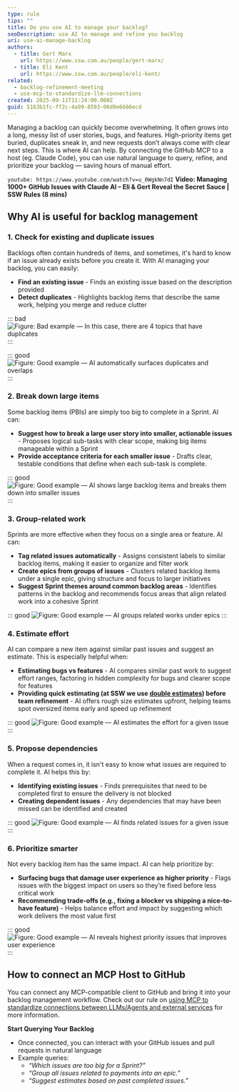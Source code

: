 ```yaml
---
type: rule
tips: ""
title: Do you use AI to manage your backlog?
seoDescription: use AI to manage and refine you backlog
uri: use-ai-manage-backlog
authors:
  - title: Gert Marx
    url: https://www.ssw.com.au/people/gert-marx/
  - title: Eli Kent
    url: https://www.ssw.com.au/people/eli-kent/
related:
  - backlog-refinement-meeting
  - use-mcp-to-standardize-llm-connections
created: 2025-09-11T11:24:00.000Z
guid: 5163b1fc-ff2c-4a99-8593-06d0e6666ecd
---
```

Managing a backlog can quickly become overwhelming. It often grows into a long, messy list of user stories, bugs, and features. High-priority items get buried, duplicates sneak in, and new requests don’t always come with clear next steps. This is where AI can help. By connecting the GitHub MCP to a host (eg. Claude Code), you can use natural language to query, refine, and prioritize your backlog — saving hours of manual effort.

<!--endintro-->

`youtube: https://www.youtube.com/watch?v=u_0WgkNn7dI`
**Video: Managing 1000+ GitHub Issues with Claude AI – Eli & Gert Reveal the Secret Sauce | SSW Rules (8 mins)**

## Why AI is useful for backlog management

### 1. Check for existing and duplicate issues

Backlogs often contain hundreds of items, and sometimes, it's hard to know if an issue already exists before you create it.
With AI managing your backlog, you can easily:

* **Find an existing issue** - Finds an existing issue based on the description provided
* **Detect duplicates** - Highlights backlog items that describe the same work, helping you merge and reduce clutter

::: bad
![Figure: Bad example — In this case, there are 4 topics that have duplicates](Big-Backlog.gif)
:::

::: good
![Figure: Good example — AI automatically surfaces duplicates and overlaps](Duplicates-GitHub.png)
:::

### 2. Break down large items

Some backlog items (PBIs) are simply too big to complete in a Sprint. AI can:

* **Suggest how to break a large user story into smaller, actionable issues** - Proposes logical sub-tasks with clear scope, making big items manageable within a Sprint
* **Provide acceptance criteria for each smaller issue** - Drafts clear, testable conditions that define when each sub-task is complete.

::: good
![Figure: Good example — AI shows large backlog items and breaks them down into smaller issues](Large-Items-GitHub.png)
:::

### 3. Group-related work

Sprints are more effective when they focus on a single area or feature. AI can:

* **Tag related issues automatically** - Assigns consistent labels to similar backlog items, making it easier to organize and filter work
* **Create epics from groups of issues** - Clusters related backlog items under a single epic, giving structure and focus to larger initiatives
* **Suggest Sprint themes around common backlog areas** - Identifies patterns in the backlog and recommends focus areas that align related work into a cohesive Sprint

::: good
![Figure: Good example — AI groups related works under epics](Grouping-GitHub.png)
:::

### 4. Estimate effort

AI can compare a new item against similar past issues and suggest an estimate. This is especially helpful when:

* **Estimating bugs vs features** - AI compares similar past work to suggest effort ranges, factoring in hidden complexity for bugs and clearer scope for features
* **Providing quick estimating (at SSW we use [double estimates](http://ssw.com.au/rules/size-pbis-effectively/)) before team refinement** - AI offers rough size estimates upfront, helping teams spot oversized items early and speed up refinement

::: good
![Figure: Good example — AI estimates the effort for a given issue](Estimate-GitHub.png)
:::

### 5. Propose dependencies

When a request comes in, it isn't easy to know what issues are required to complete it. AI helps this by:

* **Identifying existing issues** - Finds prerequisites that need to be completed first to ensure the delivery is not blocked
* **Creating dependent issues** - Any dependencies that may have been missed can be identified and created

::: good
![Figure: Good example — AI finds related issues for a given issue](Dependencies-GitHub.png)
:::

### 6. Prioritize smarter

Not every backlog item has the same impact. AI can help prioritize by:  

* **Surfacing bugs that damage user experience as higher priority** - Flags issues with the biggest impact on users so they’re fixed before less critical work  
* **Recommending trade-offs (e.g., fixing a blocker vs shipping a nice-to-have feature)** - Helps balance effort and impact by suggesting which work delivers the most value first  

::: good
![Figure: Good example — AI reveals highest priority issues that improves user experience](Prioritize-GitHub.png)
:::

## How to connect an MCP Host to GitHub  

You can connect any MCP-compatible client to GitHub and bring it into your backlog management workflow. Check out our rule on [using MCP to standardize connections between LLMs/Agents and external services](/use-mcp-to-standardize-llm-connections/) for more information.

**Start Querying Your Backlog**  

* Once connected, you can interact with your GitHub issues and pull requests in natural language  
* Example queries:  
  * *“Which issues are too big for a Sprint?”*  
  * *“Group all issues related to payments into an epic.”*  
  * *“Suggest estimates based on past completed issues.”*
